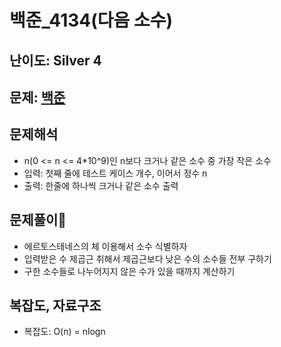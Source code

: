 # 백준_4134(다음 소수)

## 난이도: Silver 4
## 문제: [백준](https://www.acmicpc.net/problem/4134)

## 문제해석
- n(0 <= n <= 4*10^9)인 n보다 크거나 같은 소수 중 가장 작은 소수
- 입력: 첫째 줄에 테스트 케이스 개수, 이어서 정수 n
- 출력: 한줄에 하나씩 크거나 같은 소수 출력

## 문제풀이💬
- 에르토스테네스의 체 이용해서 소수 식별하자
- 입력받은 수 제곱근 취해서 제곱근보다 낮은 수의 소수들 전부 구하기
- 구한 소수들로 나누어지지 않은 수가 있을 때까지 계산하기

## 복잡도, 자료구조
- 복잡도: O(n) = nlogn
